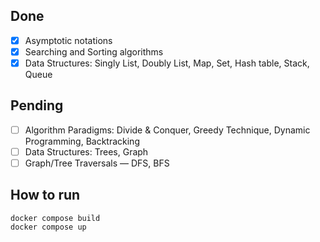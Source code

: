 ## Done
- [X] Asymptotic notations
- [X] Searching and Sorting algorithms
- [X] Data Structures: Singly List, Doubly List, Map, Set, Hash table, Stack, Queue

## Pending
- [ ] Algorithm Paradigms: Divide & Conquer, Greedy Technique, Dynamic Programming, Backtracking
- [ ] Data Structures: Trees, Graph
- [ ] Graph/Tree Traversals — DFS, BFS

## How to run 
```
docker compose build
docker compose up
```
